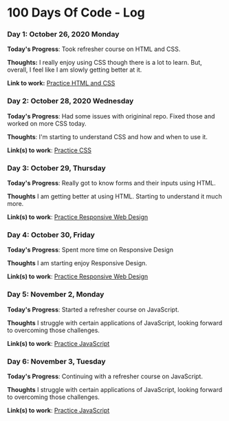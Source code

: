 # 100 Days Of Code - Log

### Day 1: October 26, 2020 Monday

**Today's Progress**: Took refresher course on HTML and CSS.

**Thoughts:** I really enjoy using CSS though there is a lot to learn. But, overall, I feel like I am slowly getting better at it.

**Link to work:** [Practice HTML and CSS](https://www.freecodecamp.org/learn)

### Day 2: October 28, 2020 Wednesday

**Today's Progress**: Had some issues with origininal repo. Fixed those and worked on more CSS today.

**Thoughts**: I'm starting to understand CSS and how and when to use it.

**Link(s) to work**: [Practice CSS](https://www.freecodecamp.org/learn/responsive-web-design/applied-visual-design)


### Day 3: October 29, Thursday

**Today's Progress**: Really got to know forms and their inputs using HTML.

**Thoughts** I am getting better at using HTML. Starting to understand it much more. 

**Link(s) to work**: [Practice Responsive Web Design](https://codepen.io/SherreAhlers/pen/XWKEqdz)


### Day 4: October 30, Friday

**Today's Progress**: Spent more time on Responsive Design

**Thoughts** I am starting enjoy Responsive Design.

**Link(s) to work**: [Practice Responsive Web Design](https://codepen.io/SherreAhlers/pen/KKMoQoG)


### Day 5: November 2, Monday

**Today's Progress**: Started a refresher course on JavaScript.

**Thoughts** I struggle with certain applications of JavaScript, looking forward to overcoming those challenges.

**Link(s) to work**: [Practice JavaScript](https://www.freecodecamp.org/learn/front-end-libraries/bootstrap/)


### Day 6: November 3, Tuesday

**Today's Progress**: Continuing with a refresher course on JavaScript.

**Thoughts** I struggle with certain applications of JavaScript, looking forward to overcoming those challenges.

**Link(s) to work**: [Practice JavaScript](https://www.freecodecamp.org/learn/front-end-libraries/jquery/)







